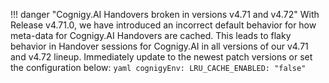 !!! danger "Cognigy.AI Handovers broken in versions v4.71 and v4.72"
    With Release v4.71.0, we have introduced an incorrect default behavior for how meta-data for Cognigy.AI Handovers are cached. This leads to flaky behavior in Handover sessions for Cognigy.AI in all versions of our v4.71 and v4.72 lineup. Immediately update to the newest patch versions or set the configuration below:
    ```yaml
    cognigyEnv:
    LRU_CACHE_ENABLED: "false"
    ```